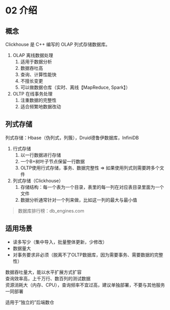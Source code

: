 # 02 介绍

## 概念

Clickhouse 是 C++ 编写的 OLAP 列式存储数据库。

1. OLAP 离线数据处理
   1. 适用于数据分析
   1. 数据吞吐高
   1. 查询、计算性能快
   1. 不擅长变更
   1. 可以做数据仓库（实时、离线【MapReduce, Spark】）
1. OLTP 在线事务处理
   1. 注重数据的完整性
   1. 适合频繁地数据改动

## 列式存储

列式存储：Hbase（伪列式，列簇），Druid德鲁伊数据库，InfiniDB

1. 行式存储
   1. 以一行数据进行存储
   1. 一个B+树叶子节点保留一行数据
   1. OLTP使用行式存储，事务、数据完整性 => 如果使用列式则需要跨多个文件
1. 列式存储（Clickhouse）
   1. 存储结构：每一个表为一个目录，表里的每一列在对应表目录里面为一个文件
   1. 数据分析通常针对一个列来做，比如这一列的最大与最小值

> 数据库排行榜：db_engines.com

## 适用场景

- 读多写少（集中导入，批量整体更新，少修改）
- 数据量大
- 对事务要求非必须（脱离不了OLTP数据库，因为需要事务、需要数据的完整性）

数据吞吐量大，能以水平扩展方式扩容<br />
查询效率高，上千万行、数百列的测试数据<br />
资源消耗大（内存、CPU），查询频率不宜过高，建议单独部署，不要与其他服务一同部署

适用于“独立的”后端数仓
